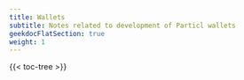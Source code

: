 ```yaml
---
title: Wallets
subtitle: Notes related to development of Particl wallets
geekdocFlatSection: true
weight: 1
---
```


{{< toc-tree >}}
